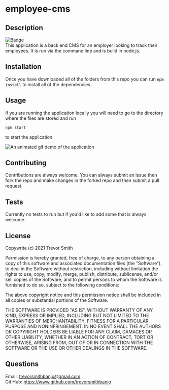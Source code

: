 # employee-cms

## Description
![Badge](https://img.shields.io/badge/license-MIT-green)<br>
This application is a back end CMS for an employer looking to track their employees. It is run via the command line and is build in node.js.

## Installation
Once you have downloaded all of the folders from this repo you can run ```npm install``` to install all of the dependencies.

## Usage
If you are running the application locally you will need to go to the directory where the files are stored and run 
```
npm start
```
to start the application.<br>

<img src="./images/employee_cms_demo.gif" alt="An animated gif demo of the application">

## Contributing
Contributions are always welcome. You can always submit an issue then fork the repo and make changes in the forked repo and then submit a pull request.

## Tests
Currently no tests to run but if you'd like to add some that is always welcome.

## License
  Copywrite (c) 2021 Trevor Smith

  Permission is hereby granted, free of charge, to any person obtaining a copy of this software and associated documentation files (the "Software"), to deal in the Software without restriction, including without limitation the rights to use, copy, modify, merge, publish, distribute, sublicense, and/or sell copies of the Software, and to permit persons to whom the Software is furnished to do so, subject to the following conditions:

  The above copyright notice and this permission notice shall be included in all copies or substantial portions of the Software.
  
  THE SOFTWARE IS PROVIDED "AS IS", WITHOUT WARRANTY OF ANY KIND, EXPRESS OR IMPLIED, INCLUDING BUT NOT LIMITED TO THE WARRANTIES OF MERCHANTABILITY, FITNESS FOR A PARTICULAR PURPOSE AND NONINFRINGEMENT. IN NO EVENT SHALL THE AUTHORS OR COPYRIGHT HOLDERS BE LIABLE FOR ANY CLAIM, DAMAGES OR OTHER LIABILITY, WHETHER IN AN ACTION OF CONTRACT, TORT OR OTHERWISE, ARISING FROM, OUT OF OR IN CONNECTION WITH THE SOFTWARE OR THE USE OR OTHER DEALINGS IN THE SOFTWARE.

  ## Questions
  Email: trevorsmithbanjo@gmail.com<br>
  Git Hub: https://www.github.com/trevorsmithbanjo